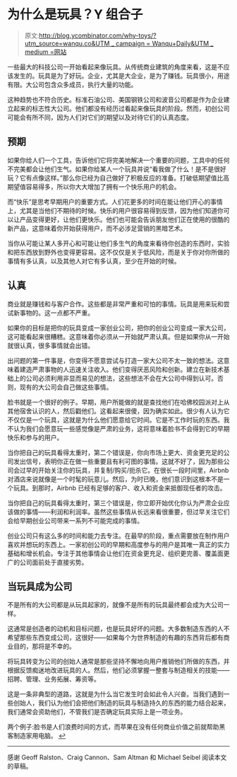 # 为什么是玩具？Y 组合子

> 原文:[http://blog.ycombinator.com/why-toys/?utm_source=wanqu.co&UTM _ campaign = Wanqu+Daily&UTM _ medium =网站](http://blog.ycombinator.com/why-toys/?utm_source=wanqu.co&utm_campaign=Wanqu+Daily&utm_medium=website)

一些最大的科技公司一开始看起来像玩具。从传统商业建筑的角度来看，这是不应该发生的。玩具是为了好玩。企业，尤其是大企业，是为了赚钱。玩具很小，用途有限。大公司包含众多成员，执行大量的功能。

这种趋势也不符合历史。标准石油公司、美国钢铁公司和波音公司都是作为企业建立起来的标志性大公司。他们都没有经历过看起来像玩具的阶段。然而，初创公司可能会有所不同，因为人们对它们的期望以及对待它们的认真态度。

## 预期

如果你给人们一个工具，告诉他们它将完美地解决一个重要的问题，工具中的任何不完美都会让他们生气。如果你给某人一个玩具并说“看我做了什么！是不是很好玩？它有点像这样。”那么你已经为自己做好了积极反应的准备。打破低期望值比高期望值容易得多，所以你大大增加了拥有一个快乐用户的机会。

而“快乐”是思考早期用户的重要方式。人们花更多的时间在能让他们开心的事情上，尤其是当他们不期待的时候。快乐的用户很容易得到反馈，因为他们知道你可以让产品变得更好，让他们更快乐。他们也可能会告诉朋友他们正在使用的很酷的新产品，这意味着你开始获得用户，而不必涉足营销的黑暗艺术。

当你从可能让某人多开心和可能让他们多生气的角度来看待你创造的东西时，实验和把东西放到野外也变得更容易。这不仅仅是关于低风险，而是关于你对你所做的事情有多认真，以及其他人对它有多认真，至少在开始的时候。

## 认真

商业就是赚钱和与客户合作。这些都是非常严重和可怕的事情。玩具是用来玩和尝试新事物的。这一点都不严重。

如果你的目标是把你的玩具变成一家创业公司，把你的创业公司变成一家大公司，这可能看起来很糟糕。这意味着你必须从一开始就严肃认真。但是如果你从一开始就很认真，很多事情就会出错。

出问题的第一件事是，你变得不愿意尝试与打造一家大公司不太一致的想法。这意味着建造严肃事物的人迅速关注收入。他们变得厌恶风险和创新。建立在新技术基础上的公司必须利用非显而易见的想法，这些想法不会在大公司中得到认可。否则，现有的大公司会自己做这些事情。

脸书就是一个很好的例子。早期，用户所能做的就是查找他们在哈佛校园派对上从其他宿舍认识的人，然后戳他们。这看起来很傻，因为确实如此。很少有人认为它不仅仅是一个玩具，这就是为什么他们愿意给它时间。它是不工作时玩的东西。我不认为我们会愿意玩一些感觉像是严肃的业务，这将意味着脸书不会得到它的早期快乐和参与的用户。

当你把自己的玩具看得太重时，第二个错误是，你向市场上更大、资金更充足的公司发出信号，表明你正在做一些重要且有利可图的事情。这就不好了，因为那些公司会过早的开始关注你的玩具，并复制/购买/扼杀它。在很长一段时间里，Airbnb 对酒店来说就像是一个时髦的玩意儿。然后，为时已晚，他们意识到这根本不是一个玩具。到那时，Airbnb 已经有足够的客户、收入和资金来抵御现任者的攻击。

当你把自己的玩具看得太重时，第三个错误是，你立即开始优化你认为严肃企业应该做的事情——利润和利润率。虽然这些事情从长远来看很重要，但过早关注它们会给早期创业公司带来一系列不可能完成的事情。

创业公司只有这么多的时间和能力去专注。在最早的阶段，重点需要放在制作用户喜欢并想玩的东西上。一家初创公司的早期和高度参与的用户是其唯一真正的实力基础和增长机会。专注于其他事情会让他们在资金更充足、组织更完善、覆盖面更广的公司面前处于直接劣势。

## 当玩具成为公司

不是所有的大公司都是从玩具起家的，就像不是所有的玩具最终都会成为大公司一样。

这通常是创造者的动机和目标问题，也是玩具好坏的问题。大多数制造东西的人不希望那些东西变成公司，这很好——如果每个为世界制造的有趣的东西背后都有商业目的，那将是不幸的。

将玩具转变为公司的创始人通常是那些坚持不懈地向用户推销他们所做的东西，并根据反馈痴迷地改进玩具的人。然后，他们必须掌握一整套与制造相关的技能——招聘、管理、业务拓展、筹资等。

这是一条非典型的道路，这就是为什么当它发生时会如此令人兴奋。当我们遇到一些创始人，我们认为他们会把他们制造的玩具与制造持久的东西的能力结合起来，我们通常会资助他们，不管我们是否确定玩具实际上是一项业务。

两个例子:脸书是人们浪费时间的方式，而苹果在没有任何商业价值之前就帮助黑客制造家用电脑。 [↩](#footnoteid1)

* * *

感谢 Geoff Ralston、Craig Cannon、Sam Altman 和 Michael Seibel 阅读本文的草稿。